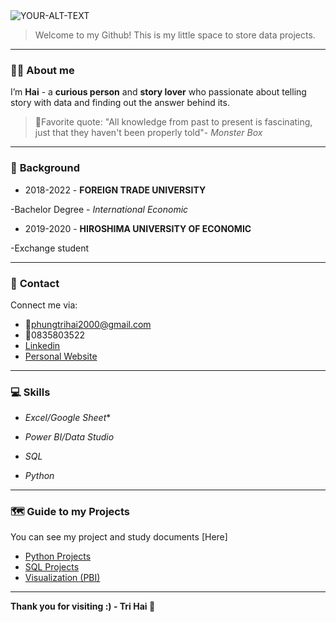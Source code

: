 <picture>
 <source media="(prefers-color-scheme: dark)" srcset="https://www.notion.so/image/https%3A%2F%2Fs3-us-west-2.amazonaws.com%2Fsecure.notion-static.com%2F510bbaa1-76a0-4271-9636-ea2af6a8f901%2Fmutsu1.png?table=block&id=860093ee-0d6c-4aec-bd42-63fad19a1d3e&spaceId=152c4298-cb5c-4dfd-a156-aa947915aea5&width=2000&userId=2238956e-d963-40a9-aaca-a1dc8f4901ec&cache=v2">
 <source media="(prefers-color-scheme: light)" srcset="https://www.notion.so/image/https%3A%2F%2Fs3-us-west-2.amazonaws.com%2Fsecure.notion-static.com%2F510bbaa1-76a0-4271-9636-ea2af6a8f901%2Fmutsu1.png?table=block&id=860093ee-0d6c-4aec-bd42-63fad19a1d3e&spaceId=152c4298-cb5c-4dfd-a156-aa947915aea5&width=2000&userId=2238956e-d963-40a9-aaca-a1dc8f4901ec&cache=v2">
 <img alt="YOUR-ALT-TEXT" src="Yhttps://www.notion.so/image/https%3A%2F%2Fs3-us-west-2.amazonaws.com%2Fsecure.notion-static.com%2F510bbaa1-76a0-4271-9636-ea2af6a8f901%2Fmutsu1.png?table=block&id=860093ee-0d6c-4aec-bd42-63fad19a1d3e&spaceId=152c4298-cb5c-4dfd-a156-aa947915aea5&width=2000&userId=2238956e-d963-40a9-aaca-a1dc8f4901ec&cache=v2">
</picture>

> Welcome to my Github! This is my little space to store data projects.
***
### 🙋‍♂️ **About me**

I’m **Hai** - a **curious person** and **story lover** who passionate about telling story with data and finding out the answer behind its.

> 🔗Favorite quote: "All knowledge from past to present is fascinating, just that they haven't been properly told"- *Monster Box*
***
### 📖 **Background**

* 2018-2022 - **FOREIGN TRADE UNIVERSITY** 

-Bachelor Degree - *International Economic*

* 2019-2020 - **HIROSHIMA UNIVERSITY OF ECONOMIC**

-Exchange student
***
### 👏 **Contact**

Connect me via:
* 📎phungtrihai2000@gmail.com
* 📱0835803522
* [Linkedin](https://www.linkedin.com/in/phungtrihai25112000/)
* [Personal Website](https://torch-naranja-318.notion.site/Nice-to-meet-you-860093ee0d6c4aecbd4263fad19a1d3e)
***

### 💻 **Skills**

 * *Excel/Google Sheet**

* *Power BI/Data Studio*

* *SQL*

* *Python*

***
### 🗺 **Guide to my Projects**
You can see my project and study documents [Here]
* [Python Projects](https://github.com/phungtrihai/Dataprojects/tree/main/Python)
* [SQL Projects](https://github.com/phungtrihai/Dataprojects/tree/main/SQL) 
* [Visualization (PBI)](https://github.com/phungtrihai/Dataprojects/tree/main/PBI)

***
**Thank you for visiting :) - Tri Hai 🥰**